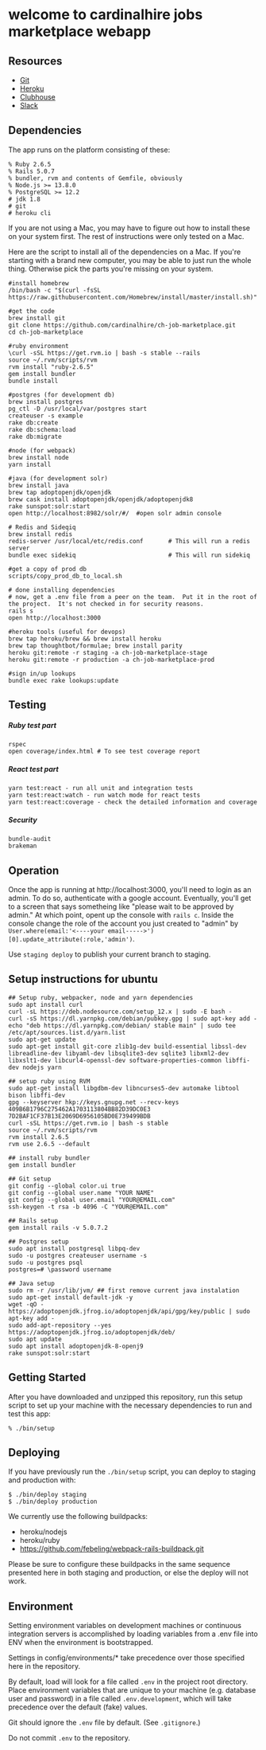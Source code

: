 # welcome to cardinalhire jobs marketplace webapp

## Resources

- [Git](https://github.com/cardinalhire/ch-job-marketplace)
- [Heroku](https://dashboard.heroku.com/pipelines/6f662aa3-ed4a-4389-9fc7-14a9b19d0ef3)
- [Clubhouse](https://app.clubhouse.io/cardinalhire)
- [Slack](https://cardinaltalentaigroup.slack.com/)

## Dependencies

The app runs on the platform consisting of these:

    % Ruby 2.6.5
    % Rails 5.0.7
    % bundler, rvm and contents of Gemfile, obviously
    % Node.js >= 13.8.0
    % PostgreSQL >= 12.2
    # jdk 1.8
    # git
    # heroku cli

If you are not using a Mac, you may have to figure out how to install these on your system first.  The rest of instructions were only tested on a Mac.

Here are the script to install all of the dependencies on a Mac. If you're starting with a brand new computer, you may be able to just run the whole thing.  Otherwise pick the parts you're missing on your system.  

```
#install homebrew
/bin/bash -c "$(curl -fsSL https://raw.githubusercontent.com/Homebrew/install/master/install.sh)"

#get the code
brew install git
git clone https://github.com/cardinalhire/ch-job-marketplace.git
cd ch-job-marketplace

#ruby environment
\curl -sSL https://get.rvm.io | bash -s stable --rails  
source ~/.rvm/scripts/rvm
rvm install "ruby-2.6.5"
gem install bundler
bundle install

#postgres (for development db)
brew install postgres
pg_ctl -D /usr/local/var/postgres start
createuser -s example
rake db:create
rake db:schema:load
rake db:migrate

#node (for webpack)
brew install node
yarn install

#java (for development solr)
brew install java
brew tap adoptopenjdk/openjdk
brew cask install adoptopenjdk/openjdk/adoptopenjdk8
rake sunspot:solr:start
open http://localhost:8982/solr/#/  #open solr admin console

# Redis and Sideqiq
brew install redis
redis-server /usr/local/etc/redis.conf       # This will run a redis server
bundle exec sidekiq                          # This will run sidekiq

#get a copy of prod db 
scripts/copy_prod_db_to_local.sh

# done installing dependencies
# now, get a .env file from a peer on the team.  Put it in the root of the project.  It's not checked in for security reasons.
rails s
open http://localhost:3000

#heroku tools (useful for devops)
brew tap heroku/brew && brew install heroku
brew tap thoughtbot/formulae; brew install parity
heroku git:remote -r staging -a ch-job-marketplace-stage  
heroku git:remote -r production -a ch-job-marketplace-prod

#sign in/up lookups
bundle exec rake lookups:update
```

## Testing

##### Ruby test part
```shell
rspec
open coverage/index.html # To see test coverage report
```

##### React test part
```
yarn test:react - run all unit and integration tests
yarn test:react:watch - run watch mode for react tests
yarn test:react:coverage - check the detailed information and coverage
```

##### Security

```
bundle-audit
brakeman
```

## Operation
Once the app is running at http://localhost:3000, you'll need to login as an admin.  To do so, authenticate with a google 
account.  Eventually, you'll get to a screen that says sometheing like "please wait to be approved by admin."  At which 
point, opent up the console with `rails c`. Inside the console change the role of the account you just created to 
"admin" by `User.where(email:'<----your email----->')[0].update_attribute(:role,'admin')`.

Use `staging deploy` to publish your current branch to staging.

## Setup instructions for ubuntu
  
```
## Setup ruby, webpacker, node and yarn dependencies
sudo apt install curl
curl -sL https://deb.nodesource.com/setup_12.x | sudo -E bash -
curl -sS https://dl.yarnpkg.com/debian/pubkey.gpg | sudo apt-key add -
echo "deb https://dl.yarnpkg.com/debian/ stable main" | sudo tee /etc/apt/sources.list.d/yarn.list
sudo apt-get update
sudo apt-get install git-core zlib1g-dev build-essential libssl-dev libreadline-dev libyaml-dev libsqlite3-dev sqlite3 libxml2-dev libxslt1-dev libcurl4-openssl-dev software-properties-common libffi-dev nodejs yarn

## setup ruby using RVM
sudo apt-get install libgdbm-dev libncurses5-dev automake libtool bison libffi-dev
gpg --keyserver hkp://keys.gnupg.net --recv-keys 409B6B1796C275462A1703113804BB82D39DC0E3 7D2BAF1CF37B13E2069D6956105BD0E739499BDB
curl -sSL https://get.rvm.io | bash -s stable
source ~/.rvm/scripts/rvm
rvm install 2.6.5
rvm use 2.6.5 --default

## install ruby bundler
gem install bundler

## Git setup
git config --global color.ui true
git config --global user.name "YOUR NAME"
git config --global user.email "YOUR@EMAIL.com"
ssh-keygen -t rsa -b 4096 -C "YOUR@EMAIL.com"

## Rails setup
gem install rails -v 5.0.7.2

## Postgres setup
sudo apt install postgresql libpq-dev
sudo -u postgres createuser username -s
sudo -u postgres psql
postgres=# \password username

## Java setup
sudo rm -r /usr/lib/jvm/ ## first remove current java instalation
sudo apt-get install default-jdk -y
wget -qO - https://adoptopenjdk.jfrog.io/adoptopenjdk/api/gpg/key/public | sudo apt-key add -
sudo add-apt-repository --yes https://adoptopenjdk.jfrog.io/adoptopenjdk/deb/
sudo apt update
sudo apt install adoptopenjdk-8-openj9
rake sunspot:solr:start

```

## Getting Started

After you have downloaded and unzipped this repository, run this setup script to
set up your machine with the necessary dependencies to run and test this app:

    % ./bin/setup

## Deploying

If you have previously run the `./bin/setup` script, you can deploy to staging
and production with:

    $ ./bin/deploy staging
    $ ./bin/deploy production

We currently use the following buildpacks:

- heroku/nodejs
- heroku/ruby
- https://github.com/febeling/webpack-rails-buildpack.git

Please be sure to configure these buildpacks in the same sequence
presented here in both staging and production, or else the deploy will
not work.

## Environment

Setting environment variables on development machines or continuous integration
servers is accomplished by loading variables from a .env file into ENV when the
environment is bootstrapped.

Settings in config/environments/* take precedence over those specified here in
the repository.

By default, load will look for a file called `.env` in the project root
directory. Place environment variables that are unique to your machine (e.g.
  database user and password) in a file called `.env.development`, which will
  take precedence over the default (fake) values.

Git should ignore the `.env` file by default. (See `.gitignore`.)

Do not commit `.env` to the repository.
